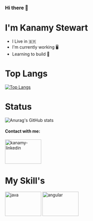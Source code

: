 ### Hi there 👋

# I'm Kanamy Stewart

+ I Live in 🇧🇷 
+ I'm currently working  🖥️
+ Learning to build  🔰

# Top Langs

   [![Top Langs](https://github-readme-stats.vercel.app/api/top-langs/?username=kanamystewart&layout=compact)](https://github.com/kanamystewart/github-readme-stats)
   
# Status

  ![Anurag's GitHub stats](https://github-readme-stats.vercel.app/api?username=kanamystewart&show_icons=true&theme=midnight-purple)

#### Contact with me:

<a href="https://www.linkedin.com/in/kanamy-stewart-862351174/" target ="_blank">
  <img align="center" alt="kanamy-linkedin" height="80" width="120" src="https://cdn.jsdelivr.net/gh/devicons/devicon/icons/linkedin/linkedin-original.svg"
   style="max-width:100%;">
</a>

# My Skill's

<img align="center" alt="java" height="80" width="120" src="https://cdn.jsdelivr.net/gh/devicons/devicon/icons/java/java-original.svg"
   style="max-width:100%;">
   <img align="center" alt="angular" height="80" width="120" src="https://cdn.jsdelivr.net/gh/devicons/devicon/icons/angularjs/angularjs-original.svg"
   style="max-width:100%;">
   

<!--
**KanamyStewart/kanamystewart** is a ✨ _special_ ✨ repository because its `README.md` (this file) appears on your GitHub profile.

Here are some ideas to get you started:

- 🔭 I’m currently working on ...
- 🌱 I’m currently learning ...
- 👯 I’m looking to collaborate on ...
- 🤔 I’m looking for help with ...
- 💬 Ask me about ...
- 📫 How to reach me: ...
- 😄 Pronouns: ...
- ⚡ Fun fact: ...
-->
